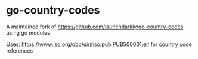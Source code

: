 # go-country-codes

A maintained fork of https://github.com/launchdarkly/go-country-codes using go modules

Uses: https://www.iso.org/obp/ui/#iso:pub:PUB500001:en for country code references
